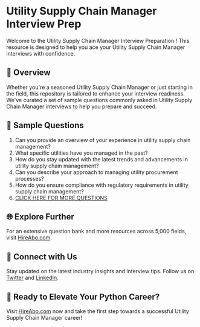 # Utility Supply Chain Manager Interview Prep

Welcome to the Utility Supply Chain Manager Interview Preparation ! This resource is designed to help you ace your Utility Supply Chain Manager interviews with confidence.

## 🚀 Overview

Whether you're a seasoned Utility Supply Chain Manager or just starting in the field, this repository is tailored to enhance your interview readiness. We've curated a set of sample questions commonly asked in Utility Supply Chain Manager interviews to help you prepare and succeed.

## 📝 Sample Questions

1. Can you provide an overview of your experience in utility supply chain management?
2. What specific utilities have you managed in the past?
3. How do you stay updated with the latest trends and advancements in utility supply chain management?
4. Can you describe your approach to managing utility procurement processes?
5. How do you ensure compliance with regulatory requirements in utility supply chain management?
6. [CLICK HERE FOR MORE QUESTIONS](https://hireabo.com/job/20_2_29/Utility%20Supply%20Chain%20Manager)

## 🌐 Explore Further

For an extensive question bank and more resources across 5,000 fields, visit [HireAbo.com](https://www.hireabo.com).

## 📱 Connect with Us

Stay updated on the latest industry insights and interview tips. Follow us on [Twitter](https://twitter.com/hireabo) and [LinkedIn](https://www.linkedin.com/in/hire-abo-3609972a8/).

## 🚀 Ready to Elevate Your Python Career?

Visit [HireAbo.com](https://www.hireabo.com) now and take the first step towards a successful Utility Supply Chain Manager career!